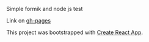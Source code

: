 Simple formik and node js test 

Link on [gh-pages](https://cvcd005.github.io/formik-task/) 

This project was bootstrapped with [Create React App](https://github.com/facebook/create-react-app).

